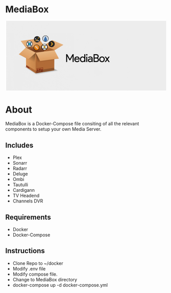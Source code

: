 # MediaBox

![Image of MediaBox](MediaBox.png)


# About
  MediaBox is a Docker-Compose file consiting of all the relevant components to setup your own Media Server.

## Includes
* Plex
* Sonarr
* Radarr
* Deluge
* Ombi
* Tautulli
* Cardigann
* TV Headend
* Channels DVR

## Requirements
* Docker
* Docker-Compose

## Instructions 
* Clone Repo to ~/docker
* Modify .env file
* Modify compose file.
* Change to MediaBox directory
* docker-compose up -d docker-compose.yml
